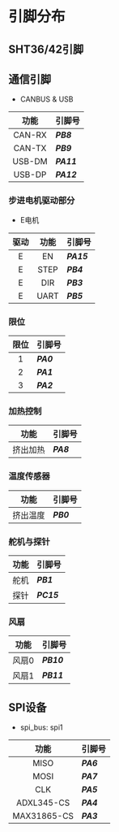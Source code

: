 # 引脚分布

## SHT36/42引脚

## 通信引脚

* CANBUS & USB

| 功能 | 引脚号 |
| :----: | :----- |
| CAN-RX | ***PB8*** |
| CAN-TX | ***PB9*** |
| USB-DM | ***PA11*** |
| USB-DP | ***PA12*** |

### 步进电机驱动部分

* E电机

| 驱动 | 功能 | 引脚号 |
| :----: | :----: | :----- |
| E | EN | ***PA15*** |
| E | STEP | ***PB4*** |
| E | DIR | ***PB3*** |
| E | UART | ***PB5*** |


### 限位

| 限位 | 引脚号 |
| :----: | :----- |
| 1 | ***PA0*** |
| 2 | ***PA1*** |
| 3 | ***PA2*** |

### 加热控制

| 功能 | 引脚号 |
| :----: | :----- |
| 挤出加热 | ***PA8*** |

### 温度传感器

| 功能 | 引脚号 |
| :----: | :----- |
| 挤出温度 | ***PB0*** |

### 舵机与探针

| 功能 | 引脚号 |
| :----: | :----- |
| 舵机 | ***PB1*** |
| 探针 | ***PC15*** |

### 风扇

| 功能 | 引脚号 |
| :----: | :----- |
| 风扇0 | ***PB10*** |
| 风扇1 | ***PB11*** |

## SPI设备

* spi_bus: spi1

| 功能 | 引脚号 |
| :----: | :----- |
| MISO | ***PA6*** |
| MOSI | ***PA7*** |
| CLK | ***PA5*** |
| ADXL345-CS | ***PA4*** |
| MAX31865-CS | ***PA3*** |
